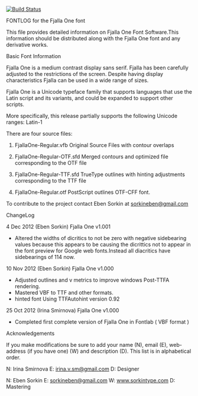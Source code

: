 [![Build Status](https://travis-ci.org/fontdirectory/fjallaone.svg?branch=master)](https://travis-ci.org/fontdirectory/fjallaone)

FONTLOG for the Fjalla One font

This file provides detailed information on Fjalla One Font Software.This
information should be distributed along with the Fjalla One font and any
derivative works.

Basic Font Information

Fjalla One is a medium contrast display sans serif. Fjalla has been carefully
adjusted to the restrictions of the screen. Despite having display
characteristics Fjalla can be used in a wide range of sizes.

Fjalla One is a Unicode typeface family that supports languages that use the
Latin script and its variants, and could be expanded to support other scripts.

More specifically, this release partially supports the following Unicode
ranges: Latin-1

There are four source files:

1. FjallaOne-Regular.vfb Original Source Files with 
   contour overlaps

2. FjallaOne-Regular-OTF.sfd Merged contours and 
   optimized file corresponding to the OTF file

3. FjallaOne-Regular-TTF.sfd TrueType outlines with 
   hinting adjustments corresponding to the TTF file

4. FjallaOne-Regular.otf PostScript outlines OTF-CFF font.

To contribute to the project contact Eben Sorkin at sorkineben@gmail.com

ChangeLog

4 Dec 2012 (Eben Sorkin) Fjalla One v1.001
- Altered the widths of dicritics to not be zero with negative sidebearing
  values because this appears to be causing the dicrittics not to appear in
  the font preview for Google web fonts.Instead all diacritics have
  sidebearings of 114 now.

10 Nov 2012 (Eben Sorkin) Fjalla One v1.000
- Adjusted outlines and v metrics to improve windows Post-TTFA rendering.
- Mastered VBF to TTF and other formats.
- hinted font Using TTFAutohint version 0.92

25 Oct 2012 (Irina Smirnova) Fjalla One v1.000
- Completed first complete version of Fjalla One in Fontlab ( VBF format )

Acknowledgements

If you make modifications be sure to add your name (N), email (E), web-address
(if you have one) (W) and description (D). This list is in alphabetical order.

N: Irina Smirnova
E: irina.v.sm@gmail.com
D: Designer

N: Eben Sorkin
E: sorkineben@gmail.com
W: www.sorkintype.com
D: Mastering
